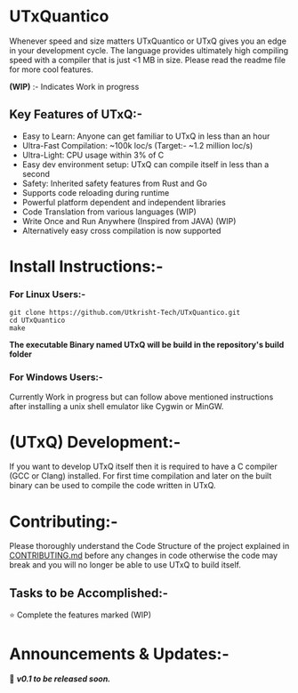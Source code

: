# UTxQuantico
Whenever speed and size matters UTxQuantico or UTxQ gives you an edge in your development cycle. The language provides ultimately high compiling speed with a compiler that is just &lt;1 MB in size. Please read the readme file for more cool features.

**(WIP)** :- Indicates Work in progress

## Key Features of UTxQ:-
- Easy to Learn: Anyone can get familiar to UTxQ in less than an hour
- Ultra-Fast Compilation: ~100k loc/s (Target:- ~1.2 million loc/s) 
- Ultra-Light: CPU usage within 3% of C
- Easy dev environment setup: UTxQ can compile itself in less than a second
- Safety: Inherited safety features from Rust and Go
- Supports code reloading during runtime 
- Powerful platform dependent and independent libraries
- Code Translation from various languages (WIP)
- Write Once and Run Anywhere (Inspired from JAVA) (WIP)
- Alternatively easy cross compilation is now supported

# Install Instructions:-
### For Linux Users:-
```
git clone https://github.com/Utkrisht-Tech/UTxQuantico.git
cd UTxQuantico
make
```

**The executable Binary named UTxQ will be build in the repository's build folder**
### For Windows Users:-
Currently Work in progress but can follow above mentioned instructions after installing a unix shell emulator like Cygwin or MinGW.

# (UTxQ) Development:-
If you want to develop UTxQ itself then it is required to have a C compiler (GCC or Clang) installed. For first time compilation and later on the built binary can be used to compile the code written in UTxQ.   

# Contributing:-
Please thoroughly understand the Code Structure of the project explained in [CONTRIBUTING.md](docs/CONTRIBUTING.md) before any changes in code otherwise  the code may break and you will no longer be able to use UTxQ to build itself.
## Tasks to be Accomplished:-
   :star: Complete the features marked (WIP) 

# Announcements & Updates:-
:loudspeaker:  **_v0.1 to be released soon._**
